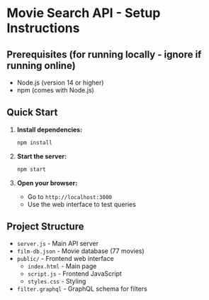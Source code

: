 # Movie Search API - Setup Instructions

## Prerequisites (for running locally - ignore if running online)

- Node.js (version 14 or higher)
- npm (comes with Node.js)

## Quick Start

1. **Install dependencies:**
   ```bash
   npm install
   ```

2. **Start the server:**
   ```bash
   npm start
   ```

3. **Open your browser:**
   - Go to `http://localhost:3000`
   - Use the web interface to test queries

## Project Structure

- `server.js` - Main API server
- `film-db.json` - Movie database (77 movies)
- `public/` - Frontend web interface
  - `index.html` - Main page
  - `script.js` - Frontend JavaScript
  - `styles.css` - Styling
- `filter.graphql` - GraphQL schema for filters
